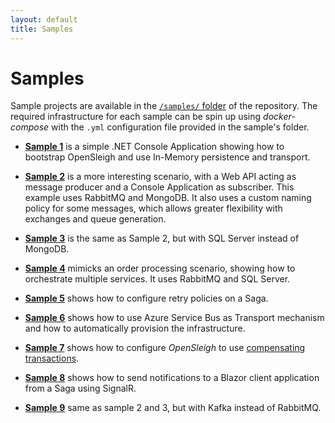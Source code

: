 ```yaml
---
layout: default
title: Samples
---
```


# Samples
Sample projects are available in the [`/samples/` folder](https://github.com/mizrael/OpenSleigh/tree/develop/samples) of the repository. The required infrastructure for each sample can be spin up using *docker-compose* with the `.yml` configuration file provided in the sample's folder.

- **[Sample 1](https://github.com/mizrael/OpenSleigh/tree/develop/samples/Sample1)** is a simple .NET Console Application showing how to bootstrap OpenSleigh and use In-Memory persistence and transport.

- **[Sample 2](https://github.com/mizrael/OpenSleigh/tree/develop/samples/Sample2)** is a more interesting scenario, with a Web API acting as message producer and a Console Application as subscriber. This example uses RabbitMQ and MongoDB. It also uses a custom naming policy for some messages, which allows greater flexibility with exchanges and queue generation.

- **[Sample 3](https://github.com/mizrael/OpenSleigh/tree/develop/samples/Sample3)** is the same as Sample 2, but with SQL Server instead of MongoDB.

- **[Sample 4](https://github.com/mizrael/OpenSleigh/tree/develop/samples/Sample4)** mimicks an order processing scenario, showing how to orchestrate multiple services. It uses RabbitMQ and SQL Server.

- **[Sample 5](https://github.com/mizrael/OpenSleigh/tree/develop/samples/Sample5)** shows how to configure retry policies on a Saga.

- **[Sample 6](https://github.com/mizrael/OpenSleigh/tree/develop/samples/Sample6)** shows how to use Azure Service Bus as Transport mechanism and how to automatically provision the infrastructure.

- **[Sample 7](https://github.com/mizrael/OpenSleigh/tree/develop/samples/Sample7)** shows how to configure *OpenSleigh* to use [compensating transactions](https://docs.microsoft.com/en-us/azure/architecture/patterns/compensating-transaction?WT.mc_id=DOP-MVP-5003878).

- **[Sample 8](https://github.com/mizrael/OpenSleigh/tree/develop/samples/Sample8)** shows how to send notifications to a Blazor client application from a Saga using SignalR.

- **[Sample 9](https://github.com/mizrael/OpenSleigh/tree/develop/samples/Sample9)** same as sample 2 and 3, but with Kafka instead of RabbitMQ.